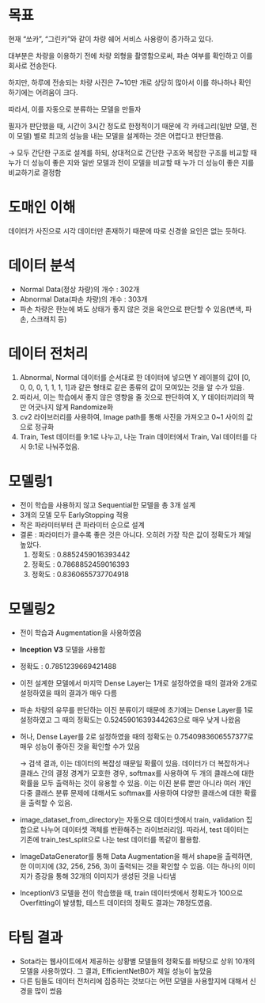 # 목표

현재 “쏘카”, “그린카”와 같이 차량 쉐어 서비스 사용량이 증가하고 있다.

대부분은 차량을 이용하기 전에 차량 외형을 촬영함으로써, 파손 여부를 확인하고 이를 회사로 전송한다.

하지만, 하루에 전송되는 차량 사진은 7~10만 개로 상당히 많아서 이를 하나하나 확인하기에는 어려움이 크다.

따라서, 이를 자동으로 분류하는 모델을 만들자

필자가 판단했을 때, 시간이 3시간 정도로 한정적이기 때문에 각 카테고리(일반 모델, 전이 모델) 별로 최고의 성능을 내는 모델을 설계하는 것은 어렵다고 판단했음.

→ 모두 간단한 구조로 설계를 하되, 상대적으로 간단한 구조와 복잡한 구조를 비교할 때 누가 더 성능이 좋은 지와 일반 모델과 전이 모델을 비교할 때 누가 더 성능이 좋은 지를 비교하기로 결정함

# 도매인 이해

데이터가 사진으로 시각 데이터만 존재하기 때문에 따로 신경쓸 요인은 없는 듯하다.

# 데이터 분석

- Normal Data(정상 차량)의 개수 : 302개
- Abnormal Data(파손 차량)의 개수 : 303개
- 파손 차량은 한눈에 봐도 상태가 좋지 않은 것을 육안으로 판단할 수 있음(변색, 파손, 스크래치 등)

# 데이터 전처리

1. Abnormal, Normal 데이터를 순서대로 한 데이터에 넣으면 Y 레이블의 값이 [0, 0, 0, 0, 1, 1, 1, 1]과 같은 형태로 같은 종류의 값이 모여있는 것을 알 수가 있음.
2. 따라서, 이는 학습에서 좋지 않은 영향을 줄 것으로 판단하여 X, Y 데이터끼리의 짝만 어긋나지 않게 Randomize화
3. cv2 라이브러리를 사용하여, Image path를 통해 사진을 가져오고 0~1 사이의 값으로 정규화
4. Train, Test 데이터를 9:1로 나누고, 나눈 Train 데이터에서 Train, Val 데이터를 다시 9:1로 나눠주었음.

# 모델링1

- 전이 학습을 사용하지 않고 Sequential한 모델을 총 3개 설계
- 3개의 모델 모두 EarlyStopping 적용
- 작은 파라미터부터 큰 파라미터 순으로 설계
- 결론 : 파라미터가 클수록 좋은 것은 아니다. 오히려 가장 작은 값이 정확도가 제일 높았다.
    1. 정확도 : 0.8852459016393442
    2. 정확도 : 0.7868852459016393
    3. 정확도 : 0.8360655737704918

# 모델링2

- 전이 학습과 Augmentation을 사용하였음
- **Inception V3** 모델을 사용함
- 정확도 : 0.7851239669421488
- 이전 설계한 모델에서 마지막 Dense Layer는 1개로 설정하였을 때의 결과와 2개로 설정하였을 때의 결과가 매우 다름
- 파손 차량의 유무를 판단하는 이진 분류이기 때문에 초기에는 Dense Layer를 1로 설정하였고 그 때의 정확도는 0.5245901639344263으로 매우 낮게 나왔음
- 허나, Dense Layer를 2로 설정하였을 때의 정확도는 0.7540983606557377로 매우 성능이 좋아진 것을 확인할 수가 있음
  
    → 검색 결과, 이는 데이터의 복잡성 때문일 확률이 있음. 데이터가 더 복잡하거나 클래스 간의 결정 경계가 모호한 경우, softmax를 사용하여 두 개의 클래스에 대한 확률을 모두 출력하는 것이 유용할 수 있음. 이는 이진 분류 뿐만 아니라 여러 개인 다중 클래스 분류 문제에 대해서도 softmax를 사용하여 다양한 클래스에 대한 확률을 출력할 수 있음.
    
- image_dataset_from_directory는 자동으로 데이터셋에서 train, validation 집합으로 나누어 데이터셋 객체를 반환해주는 라이브러리임. 따라서, test 데이터는 기존에 train_test_split으로 나눈 test 데이터를 똑같이 활용함.
- ImageDataGenerator를 통해 Data Augmentation을 해서 shape을 출력하면, 한 이미지에 (32, 256, 256, 3)이 출력되는 것을 확인할 수 있음. 이는 하나의 이미지가 증강을 통해 32개의 이미지가 생성된 것을 나타냄
- InceptionV3 모델을 전이 학습했을 때, train 데이터셋에서 정확도가 100으로 Overfitting이 발생함, 테스트 데이터의 정확도 결과는 78정도였음.

# 타팀 결과

- Sota라는 웹사이트에서 제공하는 상황별 모델들의 정확도를 바탕으로 상위 10개의 모델을 사용하였다. 그 결과, EfficientNetB0가 제일 성능이 높았음
- 다른 팀들도 데이터 전처리에 집중하는 것보다는 어떤 모델을 사용할지에 대해서 신경을 많이 썼음
